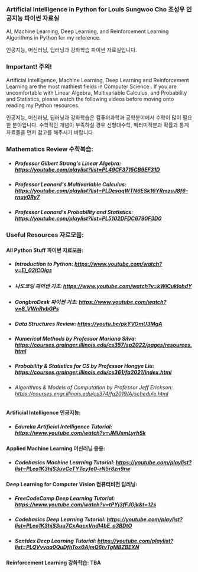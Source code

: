 ### Artificial Intelligence in Python for Louis Sungwoo Cho 조성우 인공지능 파이썬 자료실

AI, Machine Learning, Deep Learning, and Reinforcement Learning Algorithms in Python for my reference.

인공지능, 머신러닝, 딥러닝과 강화학습 파이썬 자료실입니다. 

### Important! 주의!
Artificial Intelligence, Machine Learning, Deep Learning and Reinforcement Learning are the most mathiest fields in Computer Science . If you are uncomfortable with Linear Algebra, Multivariable Calculus, and Probability and Statistics, please watch the following videos before moving onto reading my Python resources. 

인공지능, 머신러닝, 딥러닝과 강화학습은 컴퓨터과학과 공학분야에서 수학이 많이 필요한 분야입니다. 수학적인 개념이 부족하실 경우 선형대수학, 벡터미적분과 확률과 통계 자료들을 먼저 참고를 해주시기 바랍니다.

### Mathematics Review 수학복습:
- ##### Professor Gilbert Strang's Linear Algebra: https://youtube.com/playlist?list=PL49CF3715CB9EF31D
- ##### Professor Leonard's Multivariable Calculus: https://youtube.com/playlist?list=PLDesaqWTN6ESk16YRmzuJ8f6-rnuy0Ry7
- ##### Professor Leonard's Probability and Statistics: https://youtube.com/playlist?list=PL5102DFDC6790F3D0

### Useful Resources 자료모음:

#### All Python Stuff 파이썬 자료모음: 
 - ##### Introduction to Python: https://www.youtube.com/watch?v=Ej_02ICOIgs
 - ##### 나도코딩 파이썬 기초: https://www.youtube.com/watch?v=kWiCuklohdY
 - ##### GongbroDesk 파이썬 기초: https://www.youtube.com/watch?v=8_VWnRvbGPs
 - ##### Data Structures Review: https://youtu.be/pkYVOmU3MgA
 - ##### Numerical Methods by Professor Mariana Silva: https://courses.grainger.illinois.edu/cs357/sp2022/pages/resources.html
 - ##### Probability & Statistics for CS by Professor Hongye Liu: https://courses.grainger.illinois.edu/cs361/fa2021/index.html
 - ###### Algorithms & Models of Computation by Professor Jeff Erickson: https://courses.engr.illinois.edu/cs374/fa2019/A/schedule.html
 
#### Artificial Intelligence 인공지능: 
 - ##### Edureka Artificial Intelligence Tutorial: https://www.youtube.com/watch?v=JMUxmLyrhSk
   
#### Applied Machine Learning 머신러닝 응용: 
 - ##### Codebasics Machine Learning Tutorial: https://youtube.com/playlist?list=PLeo1K3hjS3uvCeTYTeyfe0-rN5r8zn9rw

#### Deep Learning for Computer Vision 컴퓨터비전 딥러닝: 
 - ##### FreeCodeCamp Deep Learning Tutorial: https://www.youtube.com/watch?v=tPYj3fFJGjk&t=12s
 - ##### Codebasics Deep Learning Tutorial: https://youtube.com/playlist?list=PLeo1K3hjS3uu7CxAacxVndI4bE_o3BDtO
 - ##### Sentdex Deep Learning Tutorial: https://youtube.com/playlist?list=PLQVvvaa0QuDfhTox0AjmQ6tvTgMBZBEXN

#### Reinforcement Learning 강화학습: TBA
